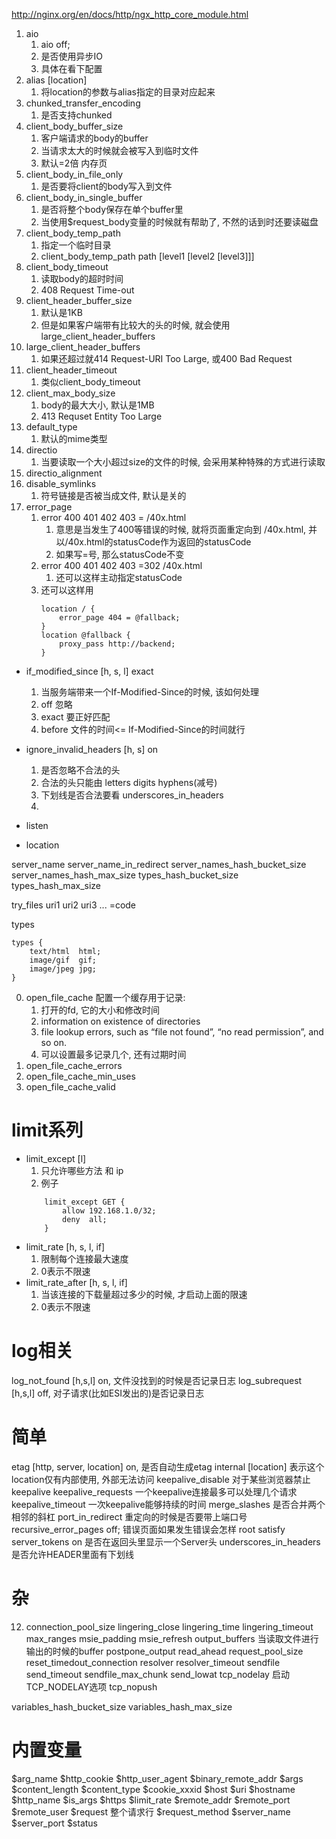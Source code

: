 http://nginx.org/en/docs/http/ngx_http_core_module.html

1. aio
	1. aio off;
	1. 是否使用异步IO
	2. 具体在看下配置
2. alias [location]
	1. 将location的参数与alias指定的目录对应起来
3. chunked_transfer_encoding
	1. 是否支持chunked
4. client_body_buffer_size
	1. 客户端请求的body的buffer
	2. 当请求太大的时候就会被写入到临时文件
	3. 默认=2倍 内存页
5. client_body_in_file_only
	1. 是否要将client的body写入到文件
6. client_body_in_single_buffer
	1. 是否将整个body保存在单个buffer里
	2. 当使用$request_body变量的时候就有帮助了, 不然的话到时还要读磁盘
7. client_body_temp_path
	1. 指定一个临时目录
	2. client_body_temp_path path [level1 [level2 [level3]]]
8. client_body_timeout
	1. 读取body的超时时间
	2. 408 Request Time-out
9. client_header_buffer_size
	1. 默认是1KB
	2. 但是如果客户端带有比较大的头的时候, 就会使用large_client_header_buffers
0. large_client_header_buffers
	1. 如果还超过就414 Request-URI Too Large, 或400 Bad Request
10. client_header_timeout
	1. 类似client_body_timeout
11. client_max_body_size
	1. body的最大大小, 默认是1MB
	2. 413 Requset Entity Too Large
12. default_type
	1. 默认的mime类型
13. directio
	1. 当要读取一个大小超过size的文件的时候, 会采用某种特殊的方式进行读取
14. directio_alignment
15. disable_symlinks
	1. 符号链接是否被当成文件, 默认是关的
16. error_page
	1. error 400 401 402 403 = /40x.html
		1. 意思是当发生了400等错误的时候, 就将页面重定向到 /40x.html, 并以/40x.html的statusCode作为返回的statusCode
		2. 如果写=号, 那么statusCode不变
	2. error 400 401 402 403 =302 /40x.html
		1. 还可以这样主动指定statusCode
	3. 还可以这样用
		```
		location / {
		    error_page 404 = @fallback;
		}
		location @fallback {
		    proxy_pass http://backend;
		}
		```
- if_modified_since [h, s, l] exact
	1. 当服务端带来一个If-Modified-Since的时候, 该如何处理
	2. off 忽略
	3. exact 要正好匹配
	4. before 文件的时间<= If-Modified-Since的时间就行

- ignore_invalid_headers [h, s] on
	1. 是否忽略不合法的头
	2. 合法的头只能由 letters digits hyphens(减号)
	3. 下划线是否合法要看 underscores_in_headers
	4. 
- listen
- location

server_name
server_name_in_redirect
server_names_hash_bucket_size
server_names_hash_max_size
types_hash_bucket_size
types_hash_max_size

try_files uri1 uri2 uri3 ... =code

types
```
types {
    text/html  html;
    image/gif  gif;
    image/jpeg jpg;
}
```
0. open_file_cache 配置一个缓存用于记录:
	1. 打开的fd, 它的大小和修改时间
	2. information on existence of directories
	3. file lookup errors, such as “file not found”, “no read permission”, and so on.
	4. 可以设置最多记录几个, 还有过期时间
0. open_file_cache_errors
1. open_file_cache_min_uses
2. open_file_cache_valid

# limit系列 #
- limit_except [l]
	1. 只允许哪些方法 和 ip
	2. 例子
	```
		limit_except GET {
			allow 192.168.1.0/32;
			deny  all;
		}
	```
- limit_rate [h, s, l, if]
	1. 限制每个连接最大速度
	2. 0表示不限速
- limit_rate_after [h, s, l, if]
	1. 当该连接的下载量超过多少的时候, 才启动上面的限速
	2. 0表示不限速

# log相关 #
log_not_found [h,s,l] on, 文件没找到的时候是否记录日志
log_subrequest [h,s,l] off, 对子请求(比如ESI发出的)是否记录日志


# 简单 #
etag [http, server, location] on, 是否自动生成etag
internal [location] 表示这个location仅有内部使用, 外部无法访问
keepalive_disable 对于某些浏览器禁止keepalive
keepalive_requests 一个keepalive连接最多可以处理几个请求
keepalive_timeout 一次keepalive能够持续的时间
merge_slashes 是否合并两个相邻的斜杠
port_in_redirect 重定向的时候是否要带上端口号
recursive_error_pages off; 错误页面如果发生错误会怎样
root
satisfy
server_tokens on 是否在返回头里显示一个Server头
underscores_in_headers 是否允许HEADER里面有下划线

# 杂 #
12. connection_pool_size
lingering_close
lingering_time
lingering_timeout
max_ranges
msie_padding
msie_refresh
output_buffers 当读取文件进行输出的时候的buffer
postpone_output
read_ahead
request_pool_size
reset_timedout_connection
resolver
resolver_timeout
sendfile
send_timeout
sendfile_max_chunk
send_lowat
tcp_nodelay 启动TCP_NODELAY选项
tcp_nopush

variables_hash_bucket_size
variables_hash_max_size

# 内置变量 #
$arg_name
$http_cookie
$http_user_agent
$binary_remote_addr
$args
$content_length
$content_type
$cookie_xxxid
$host
$uri
$hostname
$http_name
$is_args
$https
$limit_rate
$remote_addr
$remote_port
$remote_user
$request 整个请求行
$request_method
$server_name
$server_port
$status
